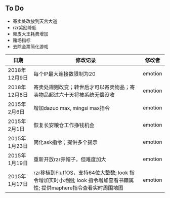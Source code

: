 
## To Do
* 寄卖处改放到天宫大道
* rzr奖励降低
* 赖皮大王耗费增加
* 赌场指标
* 去除金票简化游戏

| 日期 | 修改记录 | 修改者 |
| --- | --- | --- |
| 2018年12月9日 | 每个IP最大连接数限制为20 | emotion |
| 2018年12月8日 | 寄卖处规则改变；转世后才可以寄卖物品；寄卖物品超过六十天将被系统无偿没收 | emotion |
| 2015年2月6日 | 增加dazuo max, mingsi max指令 | emotion |
| 2015年2月1日 | 恢复长安粮仓工作挣钱机会 | emotion |
| 2015年1月23日 | 简化ask指令；提供多个提示 | emotion |
| 2015年1月19日 | 重新开放rzr养帽子，但难度加大 | emotion |
| 2015年1月17日 | rzr移植到FluffOS，支持64位大整数; look 指令增加实时小地图; look 指令增加查看书籍属性; 提供maphere指令查看实时周围地图 | emotion |
